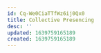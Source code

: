 ```yaml
---
id: Cq-We0CiaTTfWz6ij0Qx0
title: Collective Presencing
desc: ''
updated: 1639759165189
created: 1639759165189
---
```


